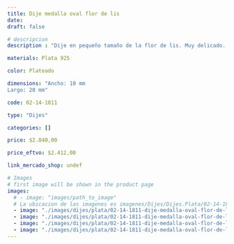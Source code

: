 ```yaml
---
title: Dije medalla oval flor de lis
date: 
draft: false

# descripcion
description : "Dije en pequeño tamaño de la flor de lis. Muy delicado. Significado: La flor de lis es un símbolo de poder, soberanía, honor y lealtad, y también de pureza de cuerpo y alma."

materials: Plata 925

color: Plateado

dimensions: "Ancho: 10 mm 
Largo: 20 mm"

code: 02-14-1811

type: "Dijes"

categories: []

price: $2.840,00

price_eftvo: $2.412,00

link_mercado_shop: undef

# Images
# first image will be shown in the product page
images:
  # - image: "images/path_to_image"
  # La ubicacion de las imagenes es imagenes/Dijes/Dijes.Plata/02-14-1811-dije-medalla-oval-flor-de-lis
  - image: "./images/dijes/plata/02-14-1811-dije-medalla-oval-flor-de-lis_a.jpg"
  - image: "./images/dijes/plata/02-14-1811-dije-medalla-oval-flor-de-lis_b.jpg"
  - image: "./images/dijes/plata/02-14-1811-dije-medalla-oval-flor-de-lis_c.jpg"
  - image: "./images/dijes/plata/02-14-1811-dije-medalla-oval-flor-de-lis_d.jpg"
---
```


